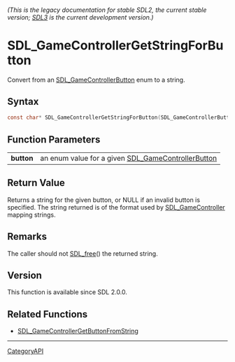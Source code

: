 ###### (This is the legacy documentation for stable SDL2, the current stable version; [SDL3](https://wiki.libsdl.org/SDL3/) is the current development version.)
# SDL_GameControllerGetStringForButton

Convert from an [SDL_GameControllerButton](SDL_GameControllerButton) enum to a string.

## Syntax

```c
const char* SDL_GameControllerGetStringForButton(SDL_GameControllerButton button);

```

## Function Parameters

|                |                                                                                |
| -------------- | ------------------------------------------------------------------------------ |
| **button**     | an enum value for a given [SDL_GameControllerButton](SDL_GameControllerButton) |

## Return Value

Returns a string for the given button, or NULL if an invalid button is
specified. The string returned is of the format used by
[SDL_GameController](SDL_GameController) mapping strings.

## Remarks

The caller should not [SDL_free](SDL_free)() the returned string.

## Version

This function is available since SDL 2.0.0.

## Related Functions

* [SDL_GameControllerGetButtonFromString](SDL_GameControllerGetButtonFromString)

----
[CategoryAPI](CategoryAPI)

